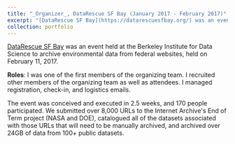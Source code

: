 ```yaml
---
title: "_Organizer_, DataRescue SF Bay (January 2017 - February 2017)"
excerpt: "[DataRescue SF Bay](https://datarescuesfbay.org/) was an event held at the Berkeley Institute for Data Science to archive environmental data from federal websites."
collection: portfolio
---
```


[DataRescue SF Bay](https://datarescuesfbay.org/) was an event held at the Berkeley Institute for Data Science to archive environmental data from federal websites, held on February 11, 2017.

__Roles__: I was one of the first members of the organizing team. I recruited other members of the organizing team as well as attendees. I managed registration, check-in, and logistics emails. 

The event was conceived and executed in 2.5 weeks, and 170 people participated. We submitted over 8,000 URLs to the Internet Archive's End of Term project (NASA and DOE), catalogued all of the datasets associated with those URLs that will need to be manually archived, and archived over 24GB of data from 100+ public datasets. 